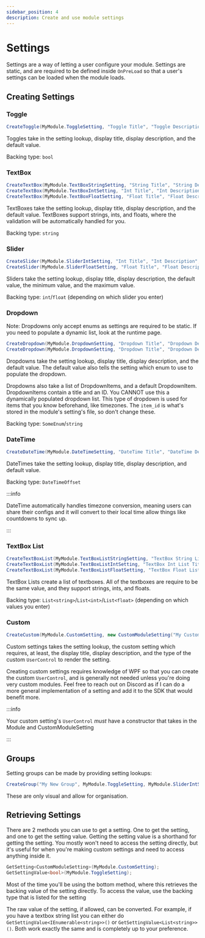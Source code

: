 ```yaml
---
sidebar_position: 4
description: Create and use module settings
---
```


# Settings
Settings are a way of letting a user configure your module. Settings are static, and are required to be defined inside `OnPreLoad` so that a user's settings can be loaded when the module loads.

## Creating Settings

### Toggle
```csharp
CreateToggle(MyModule.ToggleSetting, "Toggle Title", "Toggle Description", false);
```
Toggles take in the setting lookup, display title, display description, and the default value.

Backing type: `bool`

### TextBox
```csharp
CreateTextBox(MyModule.TextBoxStringSetting, "String Title", "String Description", string.Empty);
CreateTextBox(MyModule.TextBoxIntSetting, "Int Title", "Int Description", 0);
CreateTextBox(MyModule.TextBoxFloatSetting, "Float Title", "Float Description", 0f);
```
TextBoxes take the setting lookup, display title, display description, and the default value. TextBoxes support strings, ints, and floats, where the validation will be automatically handled for you.

Backing type: `string`

### Slider
```csharp
CreateSlider(MyModule.SliderIntSetting, "Int Title", "Int Description", 0, 0, 10);
CreateSlider(MyModule.SliderFloatSetting, "Float Title", "Float Description", 0f, 0f, 1f);
```
Sliders take the setting lookup, display title, display description, the default value, the minimum value, and the maximum value.

Backing type: `int`/`float` (depending on which slider you enter)

### Dropdown
Note: Dropdowns only accept enums as settings are required to be static. If you need to populate a dynamic list, look at the runtime page.
```csharp
CreateDropdown(MyModule.DropdownSetting, "Dropdown Title", "Dropdown Description", SomeEnum.SomeValue)
CreateDropdown(MyModule.DropdownSetting, "Dropdown Title", "Dropdown Description", [new DropdownItem("Item Title", "item_id"), new DropdownItem("Another Item Title", "item_id_2")], new DropdownItem("Item Title", "item_id"))
```
Dropdowns take the setting lookup, display title, display description, and the default value. The default value also tells the setting which enum to use to populate the dropdown.

Dropdowns also take a list of DropdownItems, and a default DropdownItem. DropdownItems contain a title and an ID. You CANNOT use this a dynamically populated dropdown list.
This type of dropdown is used for items that you know beforehand, like timezones.
The `item_id` is what's stored in the module's setting's file, so don't change these.

Backing type: `SomeEnum`/`string`

### DateTime
```csharp
CreateDateTime(MyModule.DateTimeSetting, "DateTime Title", "DateTime Description", DateTimeOffset.Now);
```
DateTimes take the setting lookup, display title, display description, and default value.

Backing type: `DateTimeOffset`

:::info

DateTime automatically handles timezone conversion, meaning users can share their configs and it will convert to their local time allow things like countdowns to sync up.

:::

### TextBox List
```csharp
CreateTextBoxList(MyModule.TextBoxListStringSetting, "TextBox String List Title", "TextBox String List Description", ["Some", "Default", "Values"]);
CreateTextBoxList(MyModule.TextBoxListIntSetting, "TextBox Int List Title", "TextBox Int List Description", [1, 2, 3]);
CreateTextBoxList(MyModule.TextBoxListFloatSetting, "TextBox Float List Title", "TextBox Float List Description", [0f, 0.5f, 1f]);
```
TextBox Lists create a list of textboxes. All of the textboxes are require to be the same value, and they support strings, ints, and floats.

Backing type: `List<string>`/`List<int>`/`List<float>` (depending on which values you enter)

### Custom
```csharp
CreateCustom(MyModule.CustomSetting, new CustomModuleSetting("My Custom Setting", "Custom setting description", typeof(CustomModuleSettingUserControl), "Some Value"));
```
Custom settings takes the setting lookup, the custom setting which requires, at least, the display title, display description, and the type of the custom `UserControl` to render the setting.

Creating custom settings requires knowledge of WPF so that you can create the custom `UserControl`, and is generally not needed unless you're doing very custom modules. Feel free to reach out on Discord as if I can do a more general implementation of a setting and add it to the SDK that would benefit more.

:::info

Your custom setting's `UserControl` *must* have a constructor that takes in the Module and CustomModuleSetting

:::

## Groups
Setting groups can be made by providing setting lookups:
```csharp
CreateGroup("My New Group", MyModule.ToggleSetting, MyModule.SliderIntSetting);
```
These are only visual and allow for organisation.

## Retrieving Settings
There are 2 methods you can use to get a setting. One to get the setting, and one to get the setting value. Getting the setting value is a shorthand for getting the setting. You mostly won't need to access the setting directly, but it's useful for when you're making custom settings and need to access anything inside it.

```csharp
GetSetting<CustomModuleSetting>(MyModule.CustomSetting);
GetSettingValue<bool>(MyModule.ToggleSetting);
```
Most of the time you'll be using the bottom method, where this retrieves the backing value of the setting directly. To access the value, use the backing type that is listed for the setting

The raw value of the setting, if allowed, can be converted. For example, if you have a textbox string list you can either do `GetSettingValue<IEnumerable<string>>()` or `GetSettingValue<List<string>>()`. Both work exactly the same and is completely up to your preference. 